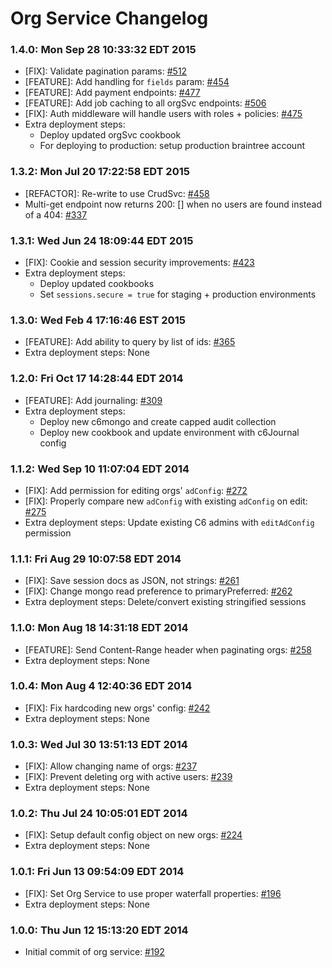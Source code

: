 # Org Service Changelog

### 1.4.0: Mon Sep 28 10:33:32 EDT 2015
* [FIX]: Validate pagination params: [#512](https://github.com/cinema6/cwrx/issues/512)
* [FEATURE]: Add handling for `fields` param: [#454](https://github.com/cinema6/cwrx/issues/454)
* [FEATURE]: Add payment endpoints: [#477](https://github.com/cinema6/cwrx/issues/477)
* [FEATURE]: Add job caching to all orgSvc endpoints: [#506](https://github.com/cinema6/cwrx/pull/506)
* [FIX]: Auth middleware will handle users with roles + policies: [#475](https://github.com/cinema6/cwrx/pull/475)
* Extra deployment steps:
    * Deploy updated orgSvc cookbook
    * For deploying to production: setup production braintree account

### 1.3.2: Mon Jul 20 17:22:58 EDT 2015
* [REFACTOR]: Re-write to use CrudSvc: [#458](https://github.com/cinema6/cwrx/pull/458)
* Multi-get endpoint now returns 200: [] when no users are found instead of a 404: [#337](https://github.com/cinema6/cwrx/issues/337)

### 1.3.1: Wed Jun 24 18:09:44 EDT 2015
* [FIX]: Cookie and session security improvements: [#423](https://github.com/cinema6/cwrx/pull/423)
* Extra deployment steps:
    * Deploy updated cookbooks
    * Set `sessions.secure = true` for staging + production environments

### 1.3.0: Wed Feb  4 17:16:46 EST 2015
* [FEATURE]: Add ability to query by list of ids: [#365](https://github.com/cinema6/cwrx/pull/365)
* Extra deployment steps: None

### 1.2.0: Fri Oct 17 14:28:44 EDT 2014
* [FEATURE]: Add journaling: [#309](https://github.com/cinema6/cwrx/pull/309)
* Extra deployment steps:
    * Deploy new c6mongo and create capped audit collection
    * Deploy new cookbook and update environment with c6Journal config

### 1.1.2: Wed Sep 10 11:07:04 EDT 2014
* [FIX]: Add permission for editing orgs' `adConfig`: [#272](https://github.com/cinema6/cwrx/pull/272)
* [FIX]: Properly compare new `adConfig` with existing `adConfig` on edit: [#275](https://github.com/cinema6/cwrx/pull/275)
* Extra deployment steps: Update existing C6 admins with `editAdConfig` permission

### 1.1.1: Fri Aug 29 10:07:58 EDT 2014
* [FIX]: Save session docs as JSON, not strings: [#261](https://github.com/cinema6/cwrx/pull/261)
* [FIX]: Change mongo read preference to primaryPreferred: [#262](https://github.com/cinema6/cwrx/pull/262)
* Extra deployment steps: Delete/convert existing stringified sessions

### 1.1.0: Mon Aug 18 14:31:18 EDT 2014
* [FEATURE]: Send Content-Range header when paginating orgs: [#258](https://github.com/cinema6/cwrx/pull/258)
* Extra deployment steps: None

### 1.0.4: Mon Aug  4 12:40:36 EDT 2014
* [FIX]: Fix hardcoding new orgs' config: [#242](https://github.com/cinema6/cwrx/pull/242)
* Extra deployment steps: None

### 1.0.3: Wed Jul 30 13:51:13 EDT 2014
* [FIX]: Allow changing name of orgs: [#237](https://github.com/cinema6/cwrx/pull/237)
* [FIX]: Prevent deleting org with active users: [#239](https://github.com/cinema6/cwrx/pull/239)
* Extra deployment steps: None

### 1.0.2: Thu Jul 24 10:05:01 EDT 2014
* [FIX]: Setup default config object on new orgs: [#224](https://github.com/cinema6/cwrx/pull/224)
* Extra deployment steps: None

### 1.0.1: Fri Jun 13 09:54:09 EDT 2014
* [FIX]: Set Org Service to use proper waterfall properties: [#196](https://github.com/cinema6/cwrx/pull/196)
* Extra deployment steps: None

### 1.0.0: Thu Jun 12 15:13:20 EDT 2014
* Initial commit of org service: [#192](https://github.com/cinema6/cwrx/pull/192)
